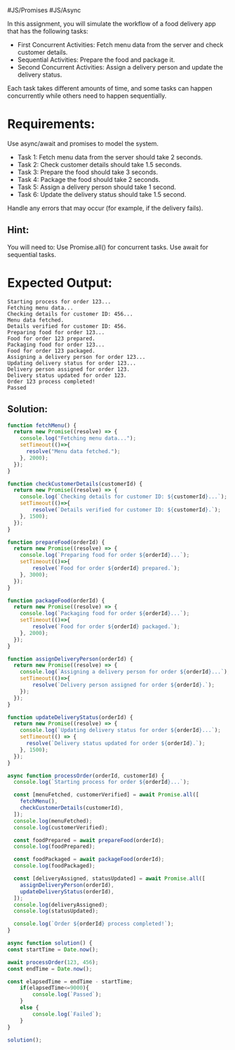 #JS/Promises #JS/Async

In this assignment, you will simulate the workflow of a food delivery app that 
has the following tasks:
- First Concurrent Activities: Fetch menu data from the server and check customer details.
- Sequential Activities: Prepare the food and package it.
- Second Concurrent Activities: Assign a delivery person and update the delivery status.

Each task takes different amounts of time, and some tasks can happen concurrently 
while others need to happen sequentially.

Requirements:
=============
Use async/await and promises to model the system.
- Task 1: Fetch menu data from the server should take 2 seconds.
- Task 2: Check customer details should take 1.5 seconds.
- Task 3: Prepare the food should take 3 seconds.
- Task 4: Package the food should take 2 seconds.
- Task 5: Assign a delivery person should take 1 second.
- Task 6: Update the delivery status should take 1.5 second.  

Handle any errors that may occur (for example, if the delivery fails).

Hint:
-----
You will need to:
Use Promise.all() for concurrent tasks.
Use await for sequential tasks.

Expected Output:
===============
```
Starting process for order 123...
Fetching menu data...
Checking details for customer ID: 456...
Menu data fetched.
Details verified for customer ID: 456.
Preparing food for order 123...
Food for order 123 prepared.
Packaging food for order 123...
Food for order 123 packaged.
Assigning a delivery person for order 123...
Updating delivery status for order 123...
Delivery person assigned for order 123.
Delivery status updated for order 123.
Order 123 process completed!
Passed
```

## Solution:

```js
function fetchMenu() {
  return new Promise((resolve) => {
    console.log("Fetching menu data...");
    setTimeout(()=>{
      resolve("Menu data fetched.");
    }, 2000);
  });
}

function checkCustomerDetails(customerId) {
  return new Promise((resolve) => {
    console.log(`Checking details for customer ID: ${customerId}...`);
    setTimeout(()=>{
        resolve(`Details verified for customer ID: ${customerId}.`);
    }, 1500);
  });
}

function prepareFood(orderId) {
  return new Promise((resolve) => {
    console.log(`Preparing food for order ${orderId}...`);
    setTimeout(()=>{
        resolve(`Food for order ${orderId} prepared.`);
    }, 3000);
  });
}

function packageFood(orderId) {
  return new Promise((resolve) => {
    console.log(`Packaging food for order ${orderId}...`);
    setTimeout(()=>{
        resolve(`Food for order ${orderId} packaged.`);
    }, 2000);
  });
}

function assignDeliveryPerson(orderId) {
  return new Promise((resolve) => {
    console.log(`Assigning a delivery person for order ${orderId}...`);
    setTimeout(()=>{
        resolve(`Delivery person assigned for order ${orderId}.`);
    });
  });
}

function updateDeliveryStatus(orderId) {
  return new Promise((resolve) => {
    console.log(`Updating delivery status for order ${orderId}...`);
    setTimeout(() => {
      resolve(`Delivery status updated for order ${orderId}.`);
    }, 1500);
  });
}

async function processOrder(orderId, customerId) {
  console.log(`Starting process for order ${orderId}...`);

  const [menuFetched, customerVerified] = await Promise.all([
    fetchMenu(),
    checkCustomerDetails(customerId),
  ]);
  console.log(menuFetched);
  console.log(customerVerified);

  const foodPrepared = await prepareFood(orderId);
  console.log(foodPrepared);

  const foodPackaged = await packageFood(orderId);
  console.log(foodPackaged);

  const [deliveryAssigned, statusUpdated] = await Promise.all([
    assignDeliveryPerson(orderId),
    updateDeliveryStatus(orderId),
  ]);
  console.log(deliveryAssigned);
  console.log(statusUpdated);

  console.log(`Order ${orderId} process completed!`);
}

async function solution() { 
const startTime = Date.now();

await processOrder(123, 456);
const endTime = Date.now();

const elapsedTime = endTime - startTime;
	if(elapsedTime<=9000){
		console.log(`Passed`);
	}
	else {
		console.log(`Failed`);
	}
}

solution();


```